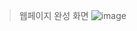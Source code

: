 > 웹페이지 완성 화면
![image](https://github.com/ijijijijiji/web/assets/129851513/7797df3c-a33a-4b72-89e8-8f6a583aa22c)
